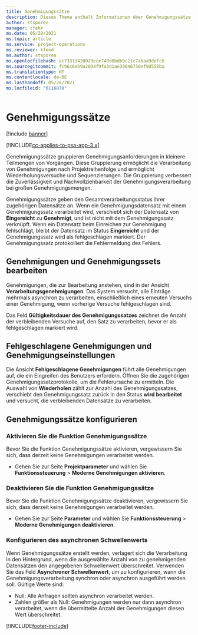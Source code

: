 ```yaml
---
title: Genehmigungssätze
description: Dieses Thema enthält Informationen über Genehmigungssätze, Anforderungen und Untergruppen dieser Vorgänge.
author: stsporen
manager: tfehr
ms.date: 05/28/2021
ms.topic: article
ms.service: project-operations
ms.reviewer: kfend
ms.author: stsporen
ms.openlocfilehash: ac73313420029ece740d0bdb9c21c7abaa9defc6
ms.sourcegitcommit: fc96c6eb9a2094f9fa3d1ae39646730ef9d558ba
ms.translationtype: HT
ms.contentlocale: de-DE
ms.lasthandoff: 05/28/2021
ms.locfileid: "6116870"
---
```

# <a name="approval-sets"></a>Genehmigungssätze

[!include [banner](../includes/psa-now-project-operations.md)]

[!INCLUDE[cc-applies-to-psa-app-3.x](../includes/cc-applies-to-psa-app-3x.md)]

Genehmigungssätze gruppieren Genehmigungsanforderungen in kleinere Teilmengen von Vorgängen. Diese Gruppierung ermöglicht die Verarbeitung von Genehmigungen nach Projektreihenfolge und ermöglicht Wiederholungsversuche und Sequenzierungen. Die Gruppierung verbessert die Zuverlässigkeit und Nachvollziehbarkeit der Genehmigungsverarbeitung bei großen Genehmigungsmengen.

Genehmigungssätze geben den Gesamtverarbeitungsstatus ihrer zugehörigen Datensätze an. Wenn ein Genehmigungsdatensatz mit einem Genehmigungssatz verarbeitet wird, verschiebt sich der Datensatz von **Eingereicht** zu **Genehmigt**, und ist nicht mit dem Genehmigungssatz verknüpft. Wenn ein Datensatz beim Einreichen zur Genehmigung fehlschlägt, bleibt der Datensatz im Status **Eingereicht** und der Genehmigungssatz wird als fehlgeschlagen markiert. Der Genehmigungssatz protokolliert die Fehlermeldung des Fehlers.

## <a name="processing-approvals-and-approval-sets"></a>Genehmigungen und Genehmigungssets bearbeiten
Genehmigungen, die zur Bearbeitung anstehen, sind in der Ansicht **Verarbeitungsgenehmigungen**. Das System versucht, alle Einträge mehrmals asynchron zu verarbeiten, einschließlich eines erneuten Versuchs einer Genehmigung, wenn vorherige Versuche fehlgeschlagen sind.

Das Feld **Gültigkeitsdauer des Genehmigungssatzes** zeichnet die Anzahl der verbleibenden Versuche auf, den Satz zu verarbeiten, bevor er als fehlgeschlagen markiert wird.

## <a name="failed-approvals-and-approval-sets"></a>Fehlgeschlagene Genehmigungen und Genehmigungseinstellungen
Die Ansicht **Fehlgeschlagene Genehmigungen** führt alle Genehmigungen auf, die ein Eingreifen des Benutzers erfordern. Öffnen Sie die zugehörigen Genehmigungssatzprotokolle, um die Fehlerursache zu ermitteln.
Die Auswahl von **Wiederholen** zählt zur Anzahl des Genehmigungssatzes, verschiebt den Genehmigungssatz zurück in den Status **wird bearbeitet** und versucht, die verbleibenden Datensätze zu verarbeiten.

## <a name="configure-approval-sets"></a>Genehmigungssätze konfigurieren

###  <a name="enable-the-approval-sets-feature"></a>Aktivieren Sie die Funktion Genehmigungssätze
Bevor Sie die Funktion Genehmigungssätze aktivieren, vergewissern Sie sich, dass derzeit keine Genehmigungen verarbeitet werden.

- Gehen Sie zur Seite **Projektparameter** und wählen Sie **Funktionssteuerung** > **Moderne Genehmigungen aktivieren**.

### <a name="turn-off-the-approval-sets-feature"></a>Deaktivieren Sie die Funktion Genehmigungssätze
Bevor Sie die Funktion Genehmigungssätze deaktivieren, vergewissern Sie sich, dass derzeit keine Genehmigungen verarbeitet werden.

- Gehen Sie zur Seite **Parameter** und wählen Sie **Funktionssteuerung** > **Moderne Genehmigungen deaktivieren**.

### <a name="configuring-the-asynchronous-threshold"></a>Konfigurieren des asynchronen Schwellenwerts 
Wenn Genehmigungssätze erstellt werden, verlagert sich die Verarbeitung in den Hintergrund, wenn die ausgewählte Anzahl von zu genehmigenden Datensätzen den angegebenen Schwellenwert überschreitet. Verwenden Sie das Feld **Asynchroner Schwellenwert**, um zu konfigurieren, wann die Genehmigungsverarbeitung synchron oder asynchron ausgeführt werden soll.
Gültige Werte sind:

  - Null: Alle Anfragen sollten asynchron verarbeitet werden. 
  - Zahlen größer als Null: Genehmigungen werden nur dann asynchron verarbeitet, wenn die übermittelte Anzahl der Genehmigungen diesen Wert überschreitet.

[!INCLUDE[footer-include](../includes/footer-banner.md)]
